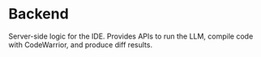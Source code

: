 # Backend

Server-side logic for the IDE. Provides APIs to run the LLM, compile code with CodeWarrior, and produce diff results.
